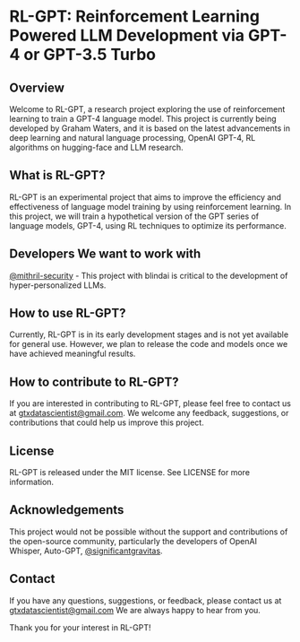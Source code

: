 # RL-GPT: Reinforcement Learning Powered LLM Development via GPT-4 or GPT-3.5 Turbo

## Overview

Welcome to RL-GPT, a research project exploring the use of reinforcement learning to train a GPT-4 language model. This project is currently being developed by Graham Waters, and it is based on the latest advancements in deep learning and natural language processing, OpenAI GPT-4, RL algorithms on hugging-face and LLM research. 

## What is RL-GPT?
RL-GPT is an experimental project that aims to improve the efficiency and effectiveness of language model training by using reinforcement learning. In this project, we will train a hypothetical version of the GPT series of language models, GPT-4, using RL techniques to optimize its performance.

## Developers We want to work with
[@mithril-security](https://github.com/mithril-security/blindai) - This project with blindai is critical to the development of hyper-personalized LLMs. 


## How to use RL-GPT?
Currently, RL-GPT is in its early development stages and is not yet available for general use. However, we plan to release the code and models once we have achieved meaningful results.

## How to contribute to RL-GPT?
If you are interested in contributing to RL-GPT, please feel free to contact us at gtxdatascientist@gmail.com. We welcome any feedback, suggestions, or contributions that could help us improve this project.

## License
RL-GPT is released under the MIT license. See LICENSE for more information.

## Acknowledgements
This project would not be possible without the support and contributions of the open-source community, particularly the developers of OpenAI Whisper, Auto-GPT, [@significantgravitas](https://github.com/Significant-Gravitas).

## Contact
If you have any questions, suggestions, or feedback, please contact us at gtxdatascientist@gmail.com We are always happy to hear from you.

Thank you for your interest in RL-GPT!




